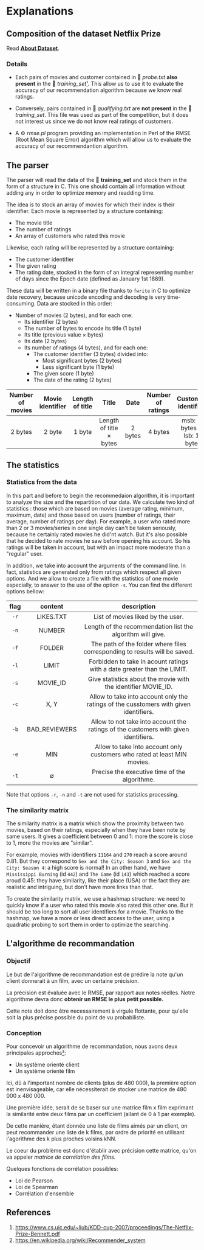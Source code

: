 # Explanations

## Composition of the dataset Netflix Prize

Read **[About Dataset](AboutDataset.md)**.

### Details

- Each pairs of movies and customer contained in 📄 *probe.txt* **also present** in the 📁 *training_set*[¹][1]. This allow us to use it to evaluate the accuracy of our recommendation algorithm because we know real ratings.

- Conversely, pairs contained in 📄 *qualifying.txt* are **not present** in the 📁 *training_set*. This file was used as part of the competition, but it does not interest us since we do not know real ratings of customers.

- A ⚙️ *rmse.pl* program providing an implementation in Perl of the RMSE (Root Mean Square Error) algorithm which will allow us to evaluate the accuracy of our recommendantion algorithm.

## The parser

The parser will read the data of the 📁 **training_set** and stock them in the form of a structure in C. This one should contain all information without adding any in order to optimize memory and readding time.

The idea is to stock an array of movies for which their index is their identifier. Each movie is represented by a structure containing:

- The movie title
- The number of ratings
- An array of customers who rated this movie

Likewise, each rating will be represented by a structure containing:

- The customer identifier
- The given rating
- The rating date, stocked in the form of an integral representing number of days since the Epoch date (defined as January 1st 1889).

These data will be written in a binary file thanks to `fwrite` in C to optimize date recovery, because unicode encoding and decoding is very time-consuming. Data are stocked in this order:

- Number of movies (2 bytes), and for each one:
  - Its identifier (2 bytes)
  - The number of bytes to encode its title (1 byte)
  - Its title (previous value × bytes)
  - Its date (2 bytes)
  - Its number of ratings (4 bytes), and for each one:
    - The customer identifier (3 bytes) divided into:
      - Most significant bytes (2 bytes)
      - Less significant byte (1 byte)
    - The given score (1 byte)
    - The date of the rating (2 bytes)

| Number of movies | Movie identifier | Length of title | Title                   | Date    | Number of ratings | Customer identifier         | Score  | Date of rating |
| :--------------: | :--------------: | :-------------: | :---------------------: | :-----: | :---------------: | :-------------------------: | :----: | :------------: |
|     2 bytes      | 2 byte           | 1 byte          | Length of title × bytes | 2 bytes | 4 bytes           | msb: 2 bytes & lsb: 1 byte | 1 byte | 2 bytes        |

## The statistics

### Statistics from the data

In this part and before to begin the recommedaion algorithm, it is important to analyze the size and the repartition of our data.
We calculate two kind of statistics : those which are based on movies (average rating, minimum, maximum, date) and those based on users (number of ratings, their average, number of ratings per day).
For example, a user who rated more than 2 or 3 movies/series in one single day can't be taken seriously, because he certainly rated movies he did'nt watch. But it's also possible that he decided to rate movies he saw before opening his account. So his ratings will be taken in account, but with an impact more moderate than a "regular" user.

In addition, we take into account the arguments of the command line. In fact, statistics are generated only from ratings which respect all given options. And we allow to create a file with the statistics of one movie especially, to answer to the use of the option `-s`. You can find the different options bellow:

| flag |    content    |                                      description                                      |
| :--: | :-----------: | :-----------------------------------------------------------------------------------: |
| `-r` |   LIKES.TXT   |                           List of movies liked by the user.                           |
| `-n` |    NUMBER     |              Length of the recommendation list the algorithm will give.              |
| `-f` |    FOLDER     |      The path of the folder where files corresponding to results will be saved.       |
| `-l` |     LIMIT     |        Forbidden to take in acount ratings with a date greater than the LIMIT.        |
| `-s` |   MOVIE_ID    |             Give statistics about the movie with the identifier MOVIE_ID.             |
| `-c` |     X, Y      | Allow to take into account only the ratings of the cusstomers with given identifiers. |
| `-b` | BAD_REVIEWERS |  Allow to not take into account the ratings of the customers with given identifiers.  |
| `-e` |      MIN      |       Allow to take into account only customers who rated at least MIN movies.        |
| `-t` |       ∅       |                    Precise the executive time of the algorithme.                     |

Note that options `-r`, `-n` and `-t` are not used for statistics processing.

### The similarity matrix

The similarity matrix is a matrix which show the proximity between two movies, based on their ratings, especially when they have been note by same users. It gives a coefficient between 0 and 1: more the score is close to 1, more the movies are "similar".

For example, movies with identifiers `11164` and `270` reach a score around 0.81. But they correspond to `Sex and the City: Season 3` and `Sex and the City: Season 4`: a high score is normal! In an other hand, we have `Mississippi Burning` (id `442`) and `The Game` (id `143`) which reached a score aroud 0.45: they have similarity, like their place (USA) or the fact they are realistic and intriguing, but don't have more links than that.

To create the similarity matrix, we use a hashmap structure: we need to quickly know if a user who rated this movie also rated this other one. But it should be too long to sort all user identifiers for a movie. Thanks to the hashmap, we have a more or less direct access to the user, using a quadratic probing to sort them in order to optimize the searching.

## L'algorithme de recommandation

### Objectif

Le but de l'algorithme de recommandation est de prédire la note qu'un client donnerait à un film, avec un certaine précision.

La précision est évaluée avec le RMSE, par rapport aux notes réelles.
Notre algorithme devra donc **obtenir un RMSE le plus petit possible.**

Cette note doit donc être necessairement à virgule flottante, pour qu'elle soit la plus précise possible du point de vu probabiliste.

### Conception

Pour concevoir un algorithme de recommandation, nous avons deux principales approches[²][2]:

- Un système orienté client
- Un système orienté film

Ici, dû à l'important nombre de clients (plus de 480 000), la première option est inenvisageable, car elle nécessiterait de stocker une matrice de 480 000 x 480 000.

Une première idée, serait de se baser sur une matrice film x film exprimant la similarité entre deux films par un coefficient (allant de 0 à 1 par exemple).

De cette manière, étant donnée une liste de films aimés par un client, on peut recommander une liste de k films, par ordre de priorité en utilisant l'agorithme des k plus proches voisins kNN.

Le coeur du problème est donc d'établir avec précision cette matrice, qu'on va appeler *matrice de corrélation des films*.

Quelques fonctions de corrélation possibles:

- Loi de Pearson
- Loi de Spearman
- Corrélation d'ensemble

## References

1. <https://www.cs.uic.edu/~liub/KDD-cup-2007/proceedings/The-Netflix-Prize-Bennett.pdf>
2. <https://en.wikipedia.org/wiki/Recommender_system>

[1]: https://www.cs.uic.edu/~liub/KDD-cup-2007/proceedings/The-Netflix-Prize-Bennett.pdf
[2]: https://en.wikipedia.org/wiki/Recommender_system

